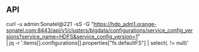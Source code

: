 ## API
curl -u admin:Sonatel@221 -sS -G "https://hdp_adm1.orange-sonatel.com:8443/api/v1/clusters/bigdata/configurations/service_config_versions?service_name=HDFS&service_config_version=1" \
| jq -r '.items[].configurations[].properties["fs.defaultFS"] | select(. != null)'